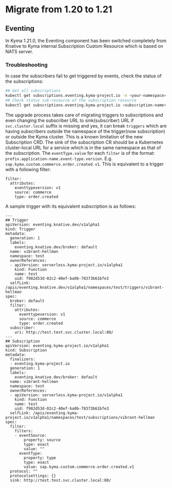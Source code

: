 # Migrate from 1.20 to 1.21

## Eventing
In Kyma 1.21.0, the Eventing component has been switched completely from Knative to Kyma internal Subscription Custom Resource which is based on NATS server. 

### Troubleshooting

In case the subscribers fail to get triggered by events, check the status of the subscriptions:

```bash
## Get all subscriptions
kubectl get subscriptions.eventing.kyma-project.io -n <your-namespace>
## Check status sub-resource of the subscription resource
kubectl get subscriptions.eventing.kyma-project.io <subscription-name> -n <your-namespace> -oyaml
```

The upgrade process takes care of migrating triggers to subscriptions and even changing the subscriber URL to sink(subscriber) URL if `svc.cluster.local` suffix is missing and yes, it can break `triggers` which are having subscribers outside the namespace of the trigger(now subscription) or outside the Kyma cluster. This is a known limitation of the new Subscription CRD. The sink of the subscription CR should be a Kubernetes cluster-local URL for a service which is in the same namespace as that of the subscription. The `eventType.value` for each `filter` is of the format: `prefix.application-name.event-type.version`. E.g. `sap.kyma.custom.commerce.order.created.v1`. This is equivalent to a trigger with a following filter:
```
filter:
  attributes:
    eventtypeversion: v1
    source: commerce
    type: order.created
```

A sample trigger with its equivalent subscription is as follows:
```
---
## Trigger
apiVersion: eventing.knative.dev/v1alpha1
kind: Trigger
metadata:
  generation: 1
  labels:
    eventing.knative.dev/broker: default
  name: vibrant-hellman
  namespace: test
  ownerReferences:
  - apiVersion: serverless.kyma-project.io/v1alpha1
    kind: Function
    name: test
    uid: f982d53d-02c2-40ef-ba0b-78373b61bfe3
  selfLink: /apis/eventing.knative.dev/v1alpha1/namespaces/test/triggers/vibrant-hellman
spec:
  broker: default
  filter:
    attributes:
      eventtypeversion: v1
      source: commerce
      type: order.created
  subscriber:
    uri: http://test.test.svc.cluster.local:80/
---
## Subscription
apiVersion: eventing.kyma-project.io/v1alpha1
kind: Subscription
metadata:
  finalizers:
  - eventing.kyma-project.io
  generation: 1
  labels:
    eventing.knative.dev/broker: default
  name: vibrant-hellman
  namespace: test
  ownerReferences:
  - apiVersion: serverless.kyma-project.io/v1alpha1
    kind: Function
    name: test
    uid: f982d53d-02c2-40ef-ba0b-78373b61bfe3
  selfLink: /apis/eventing.kyma-project.io/v1alpha1/namespaces/test/subscriptions/vibrant-hellman
spec:
  filter:
    filters:
    - eventSource:
        property: source
        type: exact
        value: ""
      eventType:
        property: type
        type: exact
        value: sap.kyma.custom.commerce.order.created.v1
  protocol: ""
  protocolsettings: {}
  sink: http://test.test.svc.cluster.local:80/
```

